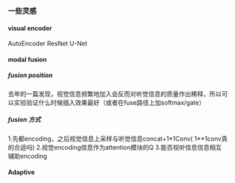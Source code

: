 ### 一些灵感

#### visual encoder
AutoEncoder ResNet U-Net

#### modal fusion
##### fusion position
去年的一篇发现，视觉信息频繁地加入会反而对听觉信息的质量作出稀释，所以可以实验验证什么时候插入效果最好（或者在fuse路径上加softmax/gate）
##### fusion 方式
1.先都encoding，之后视觉信息上采样与听觉信息concat+1*1Conv( 1**1conv真的合适吗)
2.视觉encoding信息作为attention模块的Q
3.能否视听信息信息相互辅助encoding

#### Adaptive